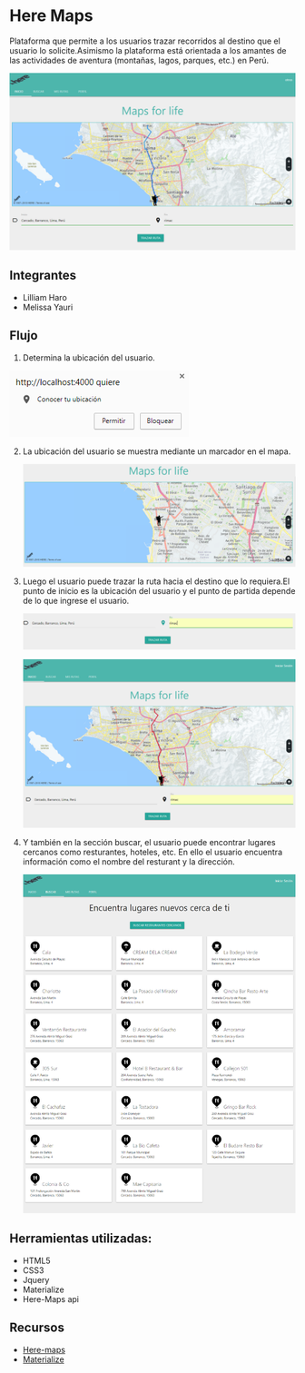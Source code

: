 # Here Maps
  Plataforma que permite a los usuarios trazar recorridos al destino que el usuario lo solicite.Asimismo la plataforma está orientada a los amantes de las actividades de aventura (montañas, lagos, parques, etc.) en Perú.

  ![Inicio](public/assets/img/layaout.png)

## Integrantes
* Lilliam Haro
* Melissa Yauri

## Flujo
1. Determina la ubicación del usuario.

  ![Inicio](public/assets/img/principal1.PNG)

2. La ubicación del usuario se muestra mediante un marcador en el mapa.

   ![Inicio](public/assets/img/principal2.PNG)

3. Luego el usuario puede trazar la ruta hacia el destino que lo requiera.El punto de inicio es la ubicación del usuario y el punto de partida depende de lo que ingrese el usuario.

   ![Inicio](public/assets/img/principal3.PNG)

   ![Inicio](public/assets/img/principal4.png)

4. Y también en la sección buscar, el usuario puede encontrar lugares cercanos como resturantes, hoteles, etc. En ello el usuario encuentra información como el nombre del resturant y la dirección.

   ![Inicio](public/assets/img/principal5.png)

## Herramientas utilizadas:
  - HTML5
  - CSS3
  - Jquery
  - Materialize
  - Here-Maps api

## Recursos

  * [Here-maps](https://developer.here.com/documentation)
  * [Materialize](http://materializecss.com/)

